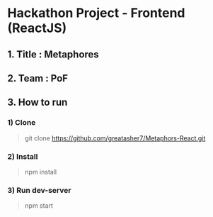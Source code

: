 # Hackathon Project - Frontend (ReactJS)

## 1. Title : Metaphores

## 2. Team : PoF

## 3. How to run

### 1) Clone

> git clone https://github.com/greatasher7/Metaphors-React.git

### 2) Install

> npm install

### 3) Run dev-server

> npm start
